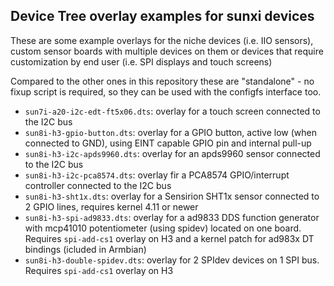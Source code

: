 ## Device Tree overlay examples for sunxi devices

These are some example overlays for the niche devices (i.e. IIO sensors), custom sensor boards with multiple devices on them or devices that require customization by end user (i.e. SPI displays and touch screens)

Compared to the other ones in this repository these are "standalone" - no fixup script is required, so they can be used with the configfs interface too.

- `sun7i-a20-i2c-edt-ft5x06.dts`: overlay for a touch screen connected to the I2C bus
- `sun8i-h3-gpio-button.dts`: overlay for a GPIO button, active low (when connected to GND), using EINT capable GPIO pin and internal pull-up
- `sun8i-h3-i2c-apds9960.dts`: overlay for an apds9960 sensor connected to the I2C bus
- `sun8i-h3-i2c-pca8574.dts`: overlay fir a PCA8574 GPIO/interrupt controller connected to the I2C bus
- `sun8i-h3-sht1x.dts`: overlay for a Sensirion SHT1x sensor connected to 2 GPIO lines, requires kernel 4.11 or newer
- `sun8i-h3-spi-ad9833.dts`: overlay for a ad9833 DDS function generator with mcp41010 potentiometer (using spidev) located on one board. Requires `spi-add-cs1` overlay on H3 and a kernel patch for ad983x DT bindings (icluded in Armbian)
- `sun8i-h3-double-spidev.dts`: overlay for 2 SPIdev devices on 1 SPI bus. Requires `spi-add-cs1` overlay on H3
